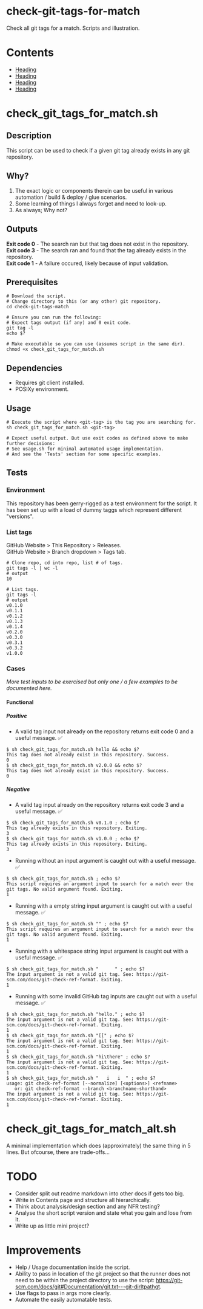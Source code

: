 # check-git-tags-for-match
Check all git tags for a match. Scripts and illustration.

# Contents
- [Heading](#check_git_tags_for_match.sh)
- [Heading](#check_git_tags_for_match_alt.sh)
- [Heading](#TODO)
- [Heading](#Improvements)

# check_git_tags_for_match.sh

## Description
This script can be used to check if a given git tag already exists in any git repository.

## Why?
1) The exact logic or components therein can be useful in various automation / build & deploy / glue scenarios. 
2) Some learning of things I always forget and need to look-up.
3) As always; Why not?

## Outputs
**Exit code 0** - The search ran but that tag does not exist in the repository.   
**Exit code 3** - The search ran and found that the tag already exists in the repository.  
**Exit code 1** - A failure occured, likely because of input validation.  

## Prerequisites
```
# Download the script.
# Change directory to this (or any other) git repository.
cd check-git-tags-match

# Ensure you can run the following:
# Expect tags output (if any) and 0 exit code.
git tag -l
echo $?

# Make executable so you can use (assumes script in the same dir).
chmod +x check_git_tags_for_match.sh
```

## Dependencies
* Requires git client installed.
* POSIXy environment.


## Usage
```
# Execute the script where <git-tag> is the tag you are searching for.
sh check_git_tags_for_match.sh <git-tag>

# Expect useful output. But use exit codes as defined above to make further decisions:
# See usage.sh for minimal automated usage implementation.
# And see the 'Tests' section for some specific examples.
```

## Tests

### Environment
This repository has been gerry-rigged as a test environment for the script. It has been set up with a load of dummy taggs which represent different "versions".

### List tags
GitHub Website > This Repository > Releases.  
GitHub Website > Branch dropdown > Tags tab.
```
# Clone repo, cd into repo, list # of tags.
git tags -l | wc -l
# output
10

# List tags.
git tags -l
# output
v0.1.0
v0.1.1
v0.1.2
v0.1.3
v0.1.4
v0.2.0
v0.3.0
v0.3.1
v0.3.2
v1.0.0
```

### Cases
*More test inputs to be exercised but only one / a few examples to be documented here.*  
#### Functional
##### Positive
* A valid tag input not already on the repository returns exit code 0 and a useful message. ✅
```
$ sh check_git_tags_for_match.sh hello && echo $?
This tag does not already exist in this repository. Success.
0
$ sh check_git_tags_for_match.sh v2.0.0 && echo $?
This tag does not already exist in this repository. Success.
0
```
##### Negative 
* A valid tag input already on the repository returns exit code 3 and a useful message. ✅
```
$ sh check_git_tags_for_match.sh v0.1.0 ; echo $?
This tag already exists in this repository. Exiting.
3
$ sh check_git_tags_for_match.sh v1.0.0 ; echo $?
This tag already exists in this repository. Exiting.
3
```
* Running without an input argument is caught out with a useful message. ✅
```
$ sh check_git_tags_for_match.sh ; echo $?
This script requires an argument input to search for a match over the git tags. No valid argument found. Exiting.
1
```
* Running with a empty string input argument is caught out with a useful message. ✅
```
$ sh check_git_tags_for_match.sh "" ; echo $?
This script requires an argument input to search for a match over the git tags. No valid argument found. Exiting.
1
```
* Running with a whitespace string input argument is caught out with a useful message. ✅
```
$ sh check_git_tags_for_match.sh "      " ; echo $?
The input argument is not a valid git tag. See: https://git-scm.com/docs/git-check-ref-format. Exiting.
1
```
* Running with some invalid GitHub tag inputs are caught out with a useful message. ✅
```
$ sh check_git_tags_for_match.sh "hello." ; echo $?
The input argument is not a valid git tag. See: https://git-scm.com/docs/git-check-ref-format. Exiting.
1
$ sh check_git_tags_for_match.sh "[[" ; echo $?
The input argument is not a valid git tag. See: https://git-scm.com/docs/git-check-ref-format. Exiting.
1
$ sh check_git_tags_for_match.sh "hi\there" ; echo $?
The input argument is not a valid git tag. See: https://git-scm.com/docs/git-check-ref-format. Exiting.
1
$ sh check_git_tags_for_match.sh "   i   i  " ; echo $?
usage: git check-ref-format [--normalize] [<options>] <refname>
   or: git check-ref-format --branch <branchname-shorthand>
The input argument is not a valid git tag. See: https://git-scm.com/docs/git-check-ref-format. Exiting.
1
```

# check_git_tags_for_match_alt.sh
A minimal implementation which does (approximately) the same thing in 5 lines. But ofcourse, there are trade-offs...

# TODO
* Consider split out readme markdown into other docs if gets too big.
* Write in Contents page and structure all hierarchically. 
* Think about analysis/design section and any NFR testing?
* Analyse the short script version and state what you gain and lose from it.
* Write up as little mini project?

# Improvements
* Help / Usage documentation inside the script.
* Ability to pass in location of the git project so that the runner does not need to be within the project directory to use the script: https://git-scm.com/docs/git#Documentation/git.txt---git-dirltpathgt.
* Use flags to pass in args more clearly.
* Automate the easily automatable tests.



